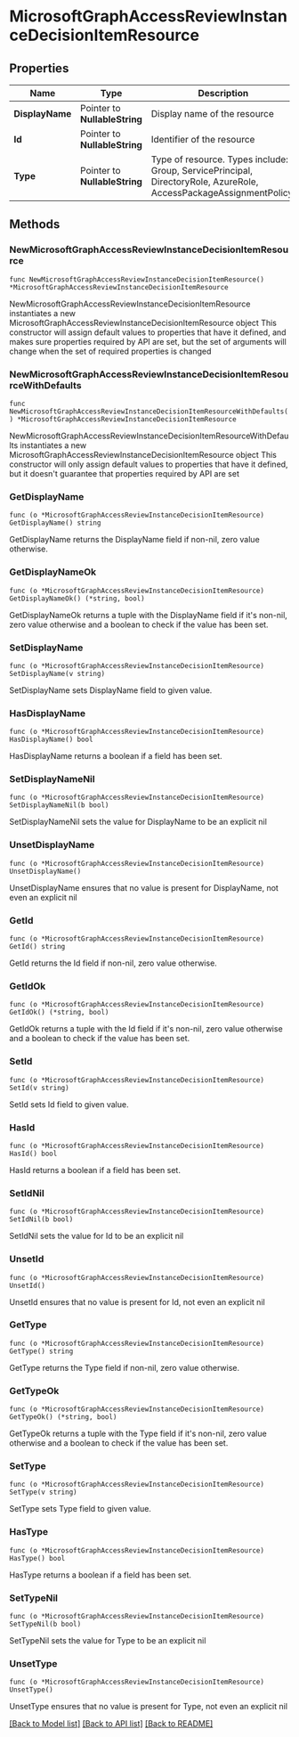 # MicrosoftGraphAccessReviewInstanceDecisionItemResource

## Properties

Name | Type | Description | Notes
------------ | ------------- | ------------- | -------------
**DisplayName** | Pointer to **NullableString** | Display name of the resource | [optional] 
**Id** | Pointer to **NullableString** | Identifier of the resource | [optional] 
**Type** | Pointer to **NullableString** | Type of resource. Types include: Group, ServicePrincipal, DirectoryRole, AzureRole, AccessPackageAssignmentPolicy. | [optional] 

## Methods

### NewMicrosoftGraphAccessReviewInstanceDecisionItemResource

`func NewMicrosoftGraphAccessReviewInstanceDecisionItemResource() *MicrosoftGraphAccessReviewInstanceDecisionItemResource`

NewMicrosoftGraphAccessReviewInstanceDecisionItemResource instantiates a new MicrosoftGraphAccessReviewInstanceDecisionItemResource object
This constructor will assign default values to properties that have it defined,
and makes sure properties required by API are set, but the set of arguments
will change when the set of required properties is changed

### NewMicrosoftGraphAccessReviewInstanceDecisionItemResourceWithDefaults

`func NewMicrosoftGraphAccessReviewInstanceDecisionItemResourceWithDefaults() *MicrosoftGraphAccessReviewInstanceDecisionItemResource`

NewMicrosoftGraphAccessReviewInstanceDecisionItemResourceWithDefaults instantiates a new MicrosoftGraphAccessReviewInstanceDecisionItemResource object
This constructor will only assign default values to properties that have it defined,
but it doesn't guarantee that properties required by API are set

### GetDisplayName

`func (o *MicrosoftGraphAccessReviewInstanceDecisionItemResource) GetDisplayName() string`

GetDisplayName returns the DisplayName field if non-nil, zero value otherwise.

### GetDisplayNameOk

`func (o *MicrosoftGraphAccessReviewInstanceDecisionItemResource) GetDisplayNameOk() (*string, bool)`

GetDisplayNameOk returns a tuple with the DisplayName field if it's non-nil, zero value otherwise
and a boolean to check if the value has been set.

### SetDisplayName

`func (o *MicrosoftGraphAccessReviewInstanceDecisionItemResource) SetDisplayName(v string)`

SetDisplayName sets DisplayName field to given value.

### HasDisplayName

`func (o *MicrosoftGraphAccessReviewInstanceDecisionItemResource) HasDisplayName() bool`

HasDisplayName returns a boolean if a field has been set.

### SetDisplayNameNil

`func (o *MicrosoftGraphAccessReviewInstanceDecisionItemResource) SetDisplayNameNil(b bool)`

 SetDisplayNameNil sets the value for DisplayName to be an explicit nil

### UnsetDisplayName
`func (o *MicrosoftGraphAccessReviewInstanceDecisionItemResource) UnsetDisplayName()`

UnsetDisplayName ensures that no value is present for DisplayName, not even an explicit nil
### GetId

`func (o *MicrosoftGraphAccessReviewInstanceDecisionItemResource) GetId() string`

GetId returns the Id field if non-nil, zero value otherwise.

### GetIdOk

`func (o *MicrosoftGraphAccessReviewInstanceDecisionItemResource) GetIdOk() (*string, bool)`

GetIdOk returns a tuple with the Id field if it's non-nil, zero value otherwise
and a boolean to check if the value has been set.

### SetId

`func (o *MicrosoftGraphAccessReviewInstanceDecisionItemResource) SetId(v string)`

SetId sets Id field to given value.

### HasId

`func (o *MicrosoftGraphAccessReviewInstanceDecisionItemResource) HasId() bool`

HasId returns a boolean if a field has been set.

### SetIdNil

`func (o *MicrosoftGraphAccessReviewInstanceDecisionItemResource) SetIdNil(b bool)`

 SetIdNil sets the value for Id to be an explicit nil

### UnsetId
`func (o *MicrosoftGraphAccessReviewInstanceDecisionItemResource) UnsetId()`

UnsetId ensures that no value is present for Id, not even an explicit nil
### GetType

`func (o *MicrosoftGraphAccessReviewInstanceDecisionItemResource) GetType() string`

GetType returns the Type field if non-nil, zero value otherwise.

### GetTypeOk

`func (o *MicrosoftGraphAccessReviewInstanceDecisionItemResource) GetTypeOk() (*string, bool)`

GetTypeOk returns a tuple with the Type field if it's non-nil, zero value otherwise
and a boolean to check if the value has been set.

### SetType

`func (o *MicrosoftGraphAccessReviewInstanceDecisionItemResource) SetType(v string)`

SetType sets Type field to given value.

### HasType

`func (o *MicrosoftGraphAccessReviewInstanceDecisionItemResource) HasType() bool`

HasType returns a boolean if a field has been set.

### SetTypeNil

`func (o *MicrosoftGraphAccessReviewInstanceDecisionItemResource) SetTypeNil(b bool)`

 SetTypeNil sets the value for Type to be an explicit nil

### UnsetType
`func (o *MicrosoftGraphAccessReviewInstanceDecisionItemResource) UnsetType()`

UnsetType ensures that no value is present for Type, not even an explicit nil

[[Back to Model list]](../README.md#documentation-for-models) [[Back to API list]](../README.md#documentation-for-api-endpoints) [[Back to README]](../README.md)


